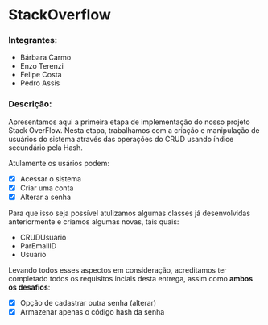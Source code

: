 # StackOverflow

### Integrantes:
- Bárbara Carmo
- Enzo Terenzi
- Felipe Costa
- Pedro Assis


### Descrição:
Apresentamos aqui a primeira etapa de implementação 
do nosso projeto Stack OverFlow. 
Nesta etapa, trabalhamos com a criação e manipulação de usuários do sistema através das operações do CRUD usando índice secundário pela Hash.

Atulamente os usários podem:
- [x] Acessar o sistema
- [x] Criar uma conta
- [x] Alterar a senha

Para que isso seja possível atulizamos algumas classes já desenvolvidas anteriormente e criamos algumas novas, tais quais:
- CRUDUsuario
- ParEmailID
- Usuario

Levando todos esses aspectos em consideração, acreditamos ter completado todos os requisitos inciais desta entrega, assim como __ambos os desafios__:
- [x] Opção de cadastrar outra senha (alterar)
- [x] Armazenar apenas o código hash da senha